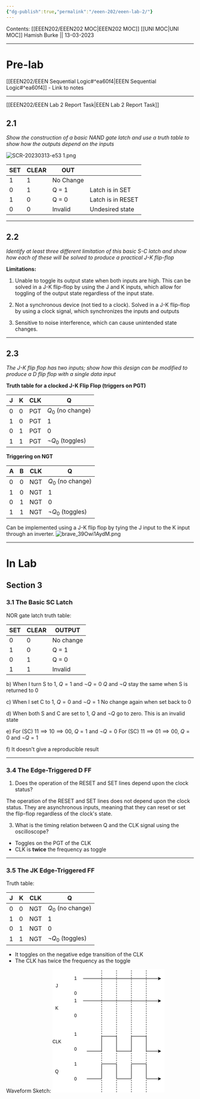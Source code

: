 ```yaml
---
{"dg-publish":true,"permalink":"/eeen-202/eeen-lab-2/"}
---
```


Contents: [[EEEN202/EEEN202 MOC\|EEEN202 MOC]]
[[UNI MOC\|UNI MOC]]
Hamish Burke || 13-03-2023
***

# Pre-lab

[[EEEN202/EEEN Sequential Logic#^ea60f4\|EEEN Sequential Logic#^ea60f4]] - Link to notes
***
[[EEEN202/EEEN Lab 2 Report Task\|EEEN Lab 2 Report Task]]

## 2.1

*Show the construction of a basic NAND gate latch and use a truth table to show how the outputs depend on the inputs*

![SCR-20230313-e53 1.png](/img/user/SCR-20230313-e53%201.png)

| SET | CLEAR | OUT       |     | 
| --- | ----- | --------- | --- |
| 1   | 1     | No Change   |     |
| 0   | 1     | Q = 1     |  Latch is in SET   |
| 1   | 0     | Q = 0     |   Latch is in RESET  |
| 0   | 0     | Invalid |    Undesired state |

***

## 2.2

*Identify at least three different limitation of this basic S-C latch and show how each of these will be solved to produce a practical J-K flip-flop*

**Limitations:**
1. Unable to toggle its output state when both inputs are high. This can be solved in a J-K flip-flop by using the J and K inputs, which allow for toggling of the output state regardless of the input state.

2. Not a synchronous device (not tied to a clock). Solved in a J-K flip-flop by using a clock signal, which synchronizes the inputs and outputs

3. Sensitive to noise interference, which can cause unintended state changes. 

***

## 2.3

*The J-K flip flop has two inputs; show how this design can be modified to produce a D flip flop with a single data input*


**Truth table for a clocked J-K Flip Flop (triggers on PGT)**

| J   | K   | CLK | Q                    |
| --- | --- | --- | -------------------- |
| 0   | 0   | PGT | $Q_0$ (no change)    |
| 1   | 0   | PGT | 1                    |
| 0   | 1   | PGT | 0                    |
| 1   | 1   | PGT | $\neg Q_0$ (toggles) |

**Triggering on NGT**

| A   | B   | CLK | Q                    |
| --- | --- | --- | -------------------- |
| 0   | 0   | NGT | $Q_0$ (no change)    |
| 1   | 0   | NGT | 1                    |
| 0   | 1   | NGT | 0                    |
| 1   | 1   | NGT | $\neg Q_0$ (toggles) |

Can be implemented using a J-K flip flop by tying the J input to the K input through an inverter.
![brave_39Owi1AydM.png](/img/user/brave_39Owi1AydM.png)

***

# In Lab

## Section 3

### 3.1 The Basic SC Latch

NOR gate latch truth table:

| SET | CLEAR | OUTPUT    |
| --- | ----- | --------- |
| 0   | 0     | No change |
| 1   | 0     | Q = 1     |
| 0   | 1     | Q = 0     |
| 1   | 1     | Invalid   |

b) 
When I turn S to 1, $Q=1$ and $\neg Q = 0$
$Q$ and $\neg Q$ stay the same when S is returned to 0

c)
When I set C to 1, $Q=0$ and $\neg Q = 1$
No change again when set back to 0

d)
When both S and C are set to 1, $Q$ and $\neg Q$ go to zero. This is an invalid state

e)
For (SC) $11 \implies 10 \implies 00$, $Q=1$ and $\neg Q =0$
For (SC) $11 \implies 01 \implies 00$, $Q=0$ and $\neg Q =1$

f)
It doesn't give a reproducible result

***

### 3.4 The Edge-Triggered D FF

1. Does the operation of the RESET and SET lines depend upon the clock status?

The operation of the RESET and SET lines does not depend upon the clock status. They are asynchronous inputs, meaning that they can reset or set the flip-flop regardless of the clock's state.

3. What is the timing relation between Q and the CLK signal using the oscilloscope?

- Toggles on the PGT of the CLK
- CLK is **twice** the frequency as toggle

***

### 3.5 The JK Edge-Triggered FF

Truth table:

| J   | K   | CLK | Q                 |
| --- | --- | --- | ----------------- |
| 0   | 0   | NGT | $Q_0$ (no change) |
| 1   | 0   | NGT | 1                 |
| 0   | 1   | NGT | 0                 |
| 1   | 1   | NGT | $\neg Q_0$ (toggles)                  |

- It toggles on the negative edge transition of the CLK
- The CLK has twice the frequency as the toggle

Waveform Sketch:
<svg xmlns="http://www.w3.org/2000/svg" xmlns:xlink="http://www.w3.org/1999/xlink" version="1.1" width="300px" height="332px" viewBox="-0.5 -0.5 300 332" style="background-color: rgb(255, 255, 255);"><defs/><g><rect x="1" y="30" width="20" height="30" fill="none" stroke="none" pointer-events="all"/><g transform="translate(-0.5 -0.5)"><switch><foreignObject pointer-events="none" width="100%" height="100%" requiredFeatures="http://www.w3.org/TR/SVG11/feature#Extensibility" style="overflow: visible; text-align: left;"><div xmlns="http://www.w3.org/1999/xhtml" style="display: flex; align-items: unsafe center; justify-content: unsafe center; width: 18px; height: 1px; padding-top: 45px; margin-left: 2px;"><div data-drawio-colors="color: rgb(0, 0, 0); " style="box-sizing: border-box; font-size: 0px; text-align: center;"><div style="display: inline-block; font-size: 12px; font-family: Helvetica; color: rgb(0, 0, 0); line-height: 1.2; pointer-events: all; white-space: normal; overflow-wrap: normal;">J</div></div></div></foreignObject><text x="11" y="49" fill="rgb(0, 0, 0)" font-family="Helvetica" font-size="12px" text-anchor="middle">J</text></switch></g><rect x="1" y="90" width="20" height="30" fill="none" stroke="none" pointer-events="all"/><g transform="translate(-0.5 -0.5)"><switch><foreignObject pointer-events="none" width="100%" height="100%" requiredFeatures="http://www.w3.org/TR/SVG11/feature#Extensibility" style="overflow: visible; text-align: left;"><div xmlns="http://www.w3.org/1999/xhtml" style="display: flex; align-items: unsafe center; justify-content: unsafe center; width: 18px; height: 1px; padding-top: 105px; margin-left: 2px;"><div data-drawio-colors="color: rgb(0, 0, 0); " style="box-sizing: border-box; font-size: 0px; text-align: center;"><div style="display: inline-block; font-size: 12px; font-family: Helvetica; color: rgb(0, 0, 0); line-height: 1.2; pointer-events: all; white-space: normal; overflow-wrap: normal;">K</div></div></div></foreignObject><text x="11" y="109" fill="rgb(0, 0, 0)" font-family="Helvetica" font-size="12px" text-anchor="middle">K</text></switch></g><rect x="1" y="180" width="20" height="30" fill="none" stroke="none" pointer-events="all"/><g transform="translate(-0.5 -0.5)"><switch><foreignObject pointer-events="none" width="100%" height="100%" requiredFeatures="http://www.w3.org/TR/SVG11/feature#Extensibility" style="overflow: visible; text-align: left;"><div xmlns="http://www.w3.org/1999/xhtml" style="display: flex; align-items: unsafe center; justify-content: unsafe center; width: 18px; height: 1px; padding-top: 195px; margin-left: 2px;"><div data-drawio-colors="color: rgb(0, 0, 0); " style="box-sizing: border-box; font-size: 0px; text-align: center;"><div style="display: inline-block; font-size: 12px; font-family: Helvetica; color: rgb(0, 0, 0); line-height: 1.2; pointer-events: all; white-space: normal; overflow-wrap: normal;">CLK</div></div></div></foreignObject><text x="11" y="199" fill="rgb(0, 0, 0)" font-family="Helvetica" font-size="12px" text-anchor="middle">CLK</text></switch></g><rect x="1" y="260" width="20" height="30" fill="none" stroke="none" pointer-events="all"/><g transform="translate(-0.5 -0.5)"><switch><foreignObject pointer-events="none" width="100%" height="100%" requiredFeatures="http://www.w3.org/TR/SVG11/feature#Extensibility" style="overflow: visible; text-align: left;"><div xmlns="http://www.w3.org/1999/xhtml" style="display: flex; align-items: unsafe center; justify-content: unsafe center; width: 18px; height: 1px; padding-top: 275px; margin-left: 2px;"><div data-drawio-colors="color: rgb(0, 0, 0); " style="box-sizing: border-box; font-size: 0px; text-align: center;"><div style="display: inline-block; font-size: 12px; font-family: Helvetica; color: rgb(0, 0, 0); line-height: 1.2; pointer-events: all; white-space: normal; overflow-wrap: normal;">Q</div></div></div></foreignObject><text x="11" y="279" fill="rgb(0, 0, 0)" font-family="Helvetica" font-size="12px" text-anchor="middle">Q</text></switch></g><rect x="51" y="10" width="20" height="30" fill="none" stroke="none" pointer-events="all"/><g transform="translate(-0.5 -0.5)"><switch><foreignObject pointer-events="none" width="100%" height="100%" requiredFeatures="http://www.w3.org/TR/SVG11/feature#Extensibility" style="overflow: visible; text-align: left;"><div xmlns="http://www.w3.org/1999/xhtml" style="display: flex; align-items: unsafe center; justify-content: unsafe center; width: 18px; height: 1px; padding-top: 25px; margin-left: 52px;"><div data-drawio-colors="color: rgb(0, 0, 0); " style="box-sizing: border-box; font-size: 0px; text-align: center;"><div style="display: inline-block; font-size: 12px; font-family: Helvetica; color: rgb(0, 0, 0); line-height: 1.2; pointer-events: all; white-space: normal; overflow-wrap: normal;">1</div></div></div></foreignObject><text x="61" y="29" fill="rgb(0, 0, 0)" font-family="Helvetica" font-size="12px" text-anchor="middle">1</text></switch></g><rect x="51" y="50" width="20" height="30" fill="none" stroke="none" pointer-events="all"/><g transform="translate(-0.5 -0.5)"><switch><foreignObject pointer-events="none" width="100%" height="100%" requiredFeatures="http://www.w3.org/TR/SVG11/feature#Extensibility" style="overflow: visible; text-align: left;"><div xmlns="http://www.w3.org/1999/xhtml" style="display: flex; align-items: unsafe center; justify-content: unsafe center; width: 18px; height: 1px; padding-top: 65px; margin-left: 52px;"><div data-drawio-colors="color: rgb(0, 0, 0); " style="box-sizing: border-box; font-size: 0px; text-align: center;"><div style="display: inline-block; font-size: 12px; font-family: Helvetica; color: rgb(0, 0, 0); line-height: 1.2; pointer-events: all; white-space: normal; overflow-wrap: normal;">0</div></div></div></foreignObject><text x="61" y="69" fill="rgb(0, 0, 0)" font-family="Helvetica" font-size="12px" text-anchor="middle">0</text></switch></g><rect x="51" y="70" width="20" height="30" fill="none" stroke="none" pointer-events="all"/><g transform="translate(-0.5 -0.5)"><switch><foreignObject pointer-events="none" width="100%" height="100%" requiredFeatures="http://www.w3.org/TR/SVG11/feature#Extensibility" style="overflow: visible; text-align: left;"><div xmlns="http://www.w3.org/1999/xhtml" style="display: flex; align-items: unsafe center; justify-content: unsafe center; width: 18px; height: 1px; padding-top: 85px; margin-left: 52px;"><div data-drawio-colors="color: rgb(0, 0, 0); " style="box-sizing: border-box; font-size: 0px; text-align: center;"><div style="display: inline-block; font-size: 12px; font-family: Helvetica; color: rgb(0, 0, 0); line-height: 1.2; pointer-events: all; white-space: normal; overflow-wrap: normal;">1</div></div></div></foreignObject><text x="61" y="89" fill="rgb(0, 0, 0)" font-family="Helvetica" font-size="12px" text-anchor="middle">1</text></switch></g><rect x="51" y="110" width="20" height="30" fill="none" stroke="none" pointer-events="all"/><g transform="translate(-0.5 -0.5)"><switch><foreignObject pointer-events="none" width="100%" height="100%" requiredFeatures="http://www.w3.org/TR/SVG11/feature#Extensibility" style="overflow: visible; text-align: left;"><div xmlns="http://www.w3.org/1999/xhtml" style="display: flex; align-items: unsafe center; justify-content: unsafe center; width: 18px; height: 1px; padding-top: 125px; margin-left: 52px;"><div data-drawio-colors="color: rgb(0, 0, 0); " style="box-sizing: border-box; font-size: 0px; text-align: center;"><div style="display: inline-block; font-size: 12px; font-family: Helvetica; color: rgb(0, 0, 0); line-height: 1.2; pointer-events: all; white-space: normal; overflow-wrap: normal;">0</div></div></div></foreignObject><text x="61" y="129" fill="rgb(0, 0, 0)" font-family="Helvetica" font-size="12px" text-anchor="middle">0</text></switch></g><rect x="51" y="160" width="20" height="30" fill="none" stroke="none" pointer-events="all"/><g transform="translate(-0.5 -0.5)"><switch><foreignObject pointer-events="none" width="100%" height="100%" requiredFeatures="http://www.w3.org/TR/SVG11/feature#Extensibility" style="overflow: visible; text-align: left;"><div xmlns="http://www.w3.org/1999/xhtml" style="display: flex; align-items: unsafe center; justify-content: unsafe center; width: 18px; height: 1px; padding-top: 175px; margin-left: 52px;"><div data-drawio-colors="color: rgb(0, 0, 0); " style="box-sizing: border-box; font-size: 0px; text-align: center;"><div style="display: inline-block; font-size: 12px; font-family: Helvetica; color: rgb(0, 0, 0); line-height: 1.2; pointer-events: all; white-space: normal; overflow-wrap: normal;">1</div></div></div></foreignObject><text x="61" y="179" fill="rgb(0, 0, 0)" font-family="Helvetica" font-size="12px" text-anchor="middle">1</text></switch></g><rect x="51" y="200" width="20" height="30" fill="none" stroke="none" pointer-events="all"/><g transform="translate(-0.5 -0.5)"><switch><foreignObject pointer-events="none" width="100%" height="100%" requiredFeatures="http://www.w3.org/TR/SVG11/feature#Extensibility" style="overflow: visible; text-align: left;"><div xmlns="http://www.w3.org/1999/xhtml" style="display: flex; align-items: unsafe center; justify-content: unsafe center; width: 18px; height: 1px; padding-top: 215px; margin-left: 52px;"><div data-drawio-colors="color: rgb(0, 0, 0); " style="box-sizing: border-box; font-size: 0px; text-align: center;"><div style="display: inline-block; font-size: 12px; font-family: Helvetica; color: rgb(0, 0, 0); line-height: 1.2; pointer-events: all; white-space: normal; overflow-wrap: normal;">0</div></div></div></foreignObject><text x="61" y="219" fill="rgb(0, 0, 0)" font-family="Helvetica" font-size="12px" text-anchor="middle">0</text></switch></g><rect x="51" y="240" width="20" height="30" fill="none" stroke="none" pointer-events="all"/><g transform="translate(-0.5 -0.5)"><switch><foreignObject pointer-events="none" width="100%" height="100%" requiredFeatures="http://www.w3.org/TR/SVG11/feature#Extensibility" style="overflow: visible; text-align: left;"><div xmlns="http://www.w3.org/1999/xhtml" style="display: flex; align-items: unsafe center; justify-content: unsafe center; width: 18px; height: 1px; padding-top: 255px; margin-left: 52px;"><div data-drawio-colors="color: rgb(0, 0, 0); " style="box-sizing: border-box; font-size: 0px; text-align: center;"><div style="display: inline-block; font-size: 12px; font-family: Helvetica; color: rgb(0, 0, 0); line-height: 1.2; pointer-events: all; white-space: normal; overflow-wrap: normal;">1</div></div></div></foreignObject><text x="61" y="259" fill="rgb(0, 0, 0)" font-family="Helvetica" font-size="12px" text-anchor="middle">1</text></switch></g><rect x="51" y="280" width="20" height="30" fill="none" stroke="none" pointer-events="all"/><g transform="translate(-0.5 -0.5)"><switch><foreignObject pointer-events="none" width="100%" height="100%" requiredFeatures="http://www.w3.org/TR/SVG11/feature#Extensibility" style="overflow: visible; text-align: left;"><div xmlns="http://www.w3.org/1999/xhtml" style="display: flex; align-items: unsafe center; justify-content: unsafe center; width: 18px; height: 1px; padding-top: 295px; margin-left: 52px;"><div data-drawio-colors="color: rgb(0, 0, 0); " style="box-sizing: border-box; font-size: 0px; text-align: center;"><div style="display: inline-block; font-size: 12px; font-family: Helvetica; color: rgb(0, 0, 0); line-height: 1.2; pointer-events: all; white-space: normal; overflow-wrap: normal;">0</div></div></div></foreignObject><text x="61" y="299" fill="rgb(0, 0, 0)" font-family="Helvetica" font-size="12px" text-anchor="middle">0</text></switch></g><path d="M 91 220 L 131 220 L 131 180 L 171 180 L 171 220 L 211 220 L 211 180 L 251 180 L 251 220 L 284.63 220" fill="none" stroke="rgb(0, 0, 0)" stroke-miterlimit="10" pointer-events="stroke"/><path d="M 289.88 220 L 282.88 223.5 L 284.63 220 L 282.88 216.5 Z" fill="rgb(0, 0, 0)" stroke="rgb(0, 0, 0)" stroke-miterlimit="10" pointer-events="all"/><path d="M 131 330 L 131 0" fill="none" stroke="rgb(0, 0, 0)" stroke-miterlimit="10" stroke-dasharray="3 3" pointer-events="stroke"/><path d="M 171 330 L 171 0" fill="none" stroke="rgb(0, 0, 0)" stroke-miterlimit="10" stroke-dasharray="3 3" pointer-events="stroke"/><path d="M 211 330 L 211 0" fill="none" stroke="rgb(0, 0, 0)" stroke-miterlimit="10" stroke-dasharray="3 3" pointer-events="stroke"/><path d="M 251 330 L 251 0" fill="none" stroke="rgb(0, 0, 0)" stroke-miterlimit="10" stroke-dasharray="3 3" pointer-events="stroke"/><path d="M 81 25 L 284.63 25" fill="none" stroke="rgb(0, 0, 0)" stroke-miterlimit="10" pointer-events="stroke"/><path d="M 289.88 25 L 282.88 28.5 L 284.63 25 L 282.88 21.5 Z" fill="rgb(0, 0, 0)" stroke="rgb(0, 0, 0)" stroke-miterlimit="10" pointer-events="all"/><path d="M 81 84.5 L 284.63 84.98" fill="none" stroke="rgb(0, 0, 0)" stroke-miterlimit="10" pointer-events="stroke"/><path d="M 289.88 85 L 282.87 88.48 L 284.63 84.98 L 282.89 81.48 Z" fill="rgb(0, 0, 0)" stroke="rgb(0, 0, 0)" stroke-miterlimit="10" pointer-events="all"/><path d="M 91 294 L 131 294 L 131 254 L 171 254 L 171 294 L 211 294 L 211 270 L 211 254 L 251 254 L 251 294 L 284.63 294" fill="none" stroke="rgb(0, 0, 0)" stroke-miterlimit="10" pointer-events="stroke"/><path d="M 289.88 294 L 282.88 297.5 L 284.63 294 L 282.88 290.5 Z" fill="rgb(0, 0, 0)" stroke="rgb(0, 0, 0)" stroke-miterlimit="10" pointer-events="all"/></g><switch><g requiredFeatures="http://www.w3.org/TR/SVG11/feature#Extensibility"/><a transform="translate(0,-5)" xlink:href="https://www.diagrams.net/doc/faq/svg-export-text-problems" target="_blank"><text text-anchor="middle" font-size="10px" x="50%" y="100%">Text is not SVG - cannot display</text></a></switch></svg>
